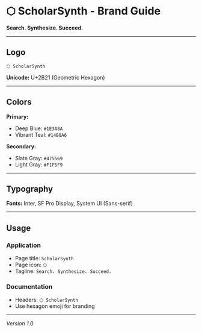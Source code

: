 # ⬡ ScholarSynth - Brand Guide

**Search. Synthesize. Succeed.**

---

## Logo

```
⬡ ScholarSynth
```

**Unicode:** U+2B21 (Geometric Hexagon)

---

## Colors

**Primary:**
- Deep Blue: `#1E3A8A`
- Vibrant Teal: `#14B8A6`

**Secondary:**
- Slate Gray: `#475569`
- Light Gray: `#F1F5F9`

---

## Typography

**Fonts:** Inter, SF Pro Display, System UI (Sans-serif)

---

## Usage

### Application
- Page title: `ScholarSynth`
- Page icon: `⬡`
- Tagline: `Search. Synthesize. Succeed.`

### Documentation
- Headers: `⬡ ScholarSynth`
- Use hexagon emoji for branding

---

*Version 1.0*
